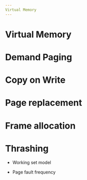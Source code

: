 ```yaml
---
Virtual Memory
---
```


# Virtual Memory

# Demand Paging

# Copy on Write

# Page replacement

# Frame allocation

# Thrashing

  - Working set model
  
  - Page fault frequency
